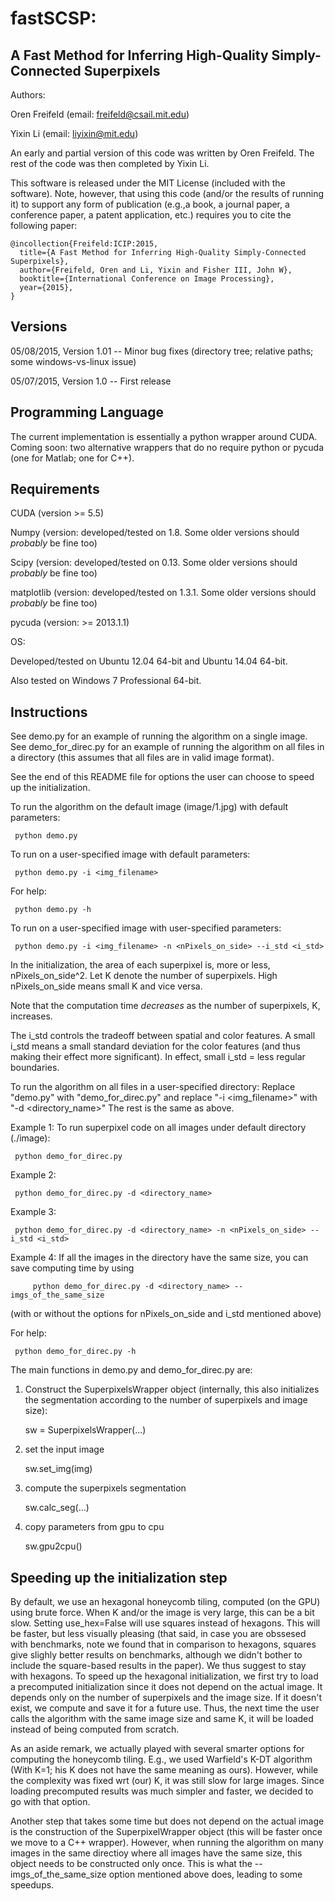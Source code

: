 







# fastSCSP:

A Fast Method for Inferring High-Quality Simply-Connected Superpixels
---------------------------------------------------------------------

Authors: 

Oren Freifeld  (email: freifeld@csail.mit.edu)

Yixin Li (email: liyixin@mit.edu)

An early and partial version of this code was written by Oren Freifeld. 
The rest of the code was then completed by Yixin Li.

This software is released under the MIT License (included with the software).
Note, however, that using this code (and/or the results of running it) 
to support any form of publication (e.g.,a book, a journal paper, 
a conference paper, a patent application, etc.) requires you to cite
the following paper:

	@incollection{Freifeld:ICIP:2015,
	  title={A Fast Method for Inferring High-Quality Simply-Connected Superpixels},
	  author={Freifeld, Oren and Li, Yixin and Fisher III, John W},
	  booktitle={International Conference on Image Processing},
	  year={2015},
	}


Versions
--------
05/08/2015, Version 1.01 -- Minor bug fixes  (directory tree; relative paths; some windows-vs-linux issue) 

05/07/2015, Version 1.0  -- First release




Programming Language
--------
The current implementation is essentially a python wrapper around CUDA.
Coming soon:  two  alternative wrappers that do no require python or pycuda (one for Matlab;  one for C++). 

Requirements 
-------------

CUDA (version >= 5.5)

Numpy (version: developed/tested on 1.8. Some older versions should *probably* be fine too)

Scipy (version: developed/tested on 0.13.  Some older versions should *probably* be fine too)

matplotlib (version: developed/tested on 1.3.1.  Some older versions should *probably* be fine too)

pycuda (version: >= 2013.1.1)

OS: 

Developed/tested on Ubuntu 12.04 64-bit and Ubuntu 14.04 64-bit. 

Also tested on Windows 7 Professional 64-bit.

Instructions
------------

See demo.py for an example of running the algorithm on a single image.
See demo_for_direc.py for an example of running the algorithm on all files in a directory (this assumes that all files are in valid image format).

See the end of this README file for options the user can choose to speed up the initialization.





To run the algorithm on the default image (image/1.jpg) with default parameters:

	 python demo.py

To run on a user-specified image with default parameters:

	 python demo.py -i <img_filename>

For help:

	 python demo.py -h

To run on a user-specified image with user-specified parameters:

	 python demo.py -i <img_filename> -n <nPixels_on_side> --i_std <i_std>

In the initialization, the area of each superpixel is, more or less, nPixels_on_side^2. 
Let K denote the number of superpixels. High nPixels_on_side means small K and vice versa.

Note that the computation time *decreases* as the number of superpixels, K, increases.



The i_std controls the tradeoff between spatial and color features. A small i_std means a small standard deviation for the color features
(and thus making their effect more significant). In effect, small i_std = less regular boundaries.

To run the algorithm on all files in a user-specified directory:
Replace "demo.py" with "demo_for_direc.py" and replace "-i <img_filename>" with "-d <directory_name>"
The rest is the same as above.

Example 1: 
To run superpixel code on all images under default directory (./image):

	 python demo_for_direc.py
	 
Example 2: 

	 python demo_for_direc.py -d <directory_name>
  
Example 3: 

	 python demo_for_direc.py -d <directory_name> -n <nPixels_on_side> --i_std <i_std>
	 
Example 4: If all the images in the directory have the same size, you can save computing time by using

         python demo_for_direc.py -d <directory_name> --imgs_of_the_same_size 
         
(with or without the options for nPixels_on_side  and i_std mentioned above)

For help:

	 python demo_for_direc.py -h



The main functions in demo.py and demo_for_direc.py are:

1. Construct the SuperpixelsWrapper object (internally, this also initializes the segmentation according to the number of superpixels and image size):

	 sw = SuperpixelsWrapper(...)
	 
2. set the input image
  
	 sw.set_img(img)

3. compute the superpixels segmentation
  
	 sw.calc_seg(...)

4. copy parameters from gpu to cpu
  
	 sw.gpu2cpu()


Speeding up the initialization step
-----------------------------------

By default, we use an hexagonal honeycomb tiling, computed (on the GPU) using brute force. When K and/or the image is very large, this can be a bit slow.
Setting use_hex=False will use squares instead of hexagons. This will be faster, but less visually pleasing
(that said, in case you are obssesed with benchmarks, note we found that in comparison to hexagons, squares give slighly better results on benchmarks, although we didn't bother to include the square-based results in the paper). 
We thus suggest to stay with hexagons. To speed up the hexagonal initialization, 
we first try to load a precomputed initialization since it does not depend on the actual image. It depends only 
on the number of superpixels and the image size. If it doesn't exist, we compute and save it for a future use. Thus,
the next time the user calls the algorithm with the same image size and same K, it will be loaded instead of being computed from scratch.

As an aside remark, we actually played with several smarter options for computing the honeycomb tiling.
E.g., we used Warfield's K-DT algorithm (With K=1; his K does not have the same meaning as ours). 
However, while the complexity was fixed wrt (our) K, it was still slow for large images. Since loading precomputed results was much simpler and faster, we decided to go with that option.

Another step that takes some time but does not depend on the actual image is the construction of the SuperpixelWrapper object
(this will be faster once we move to a C++ wrapper). However, when running the algorithm on 
many images in the same directioy where all images have the same size, this object needs to be constructed only once.  This is what the --imgs_of_the_same_size option mentioned above does, leading to some speedups.

